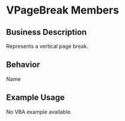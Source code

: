 # VPageBreak Members

## Business Description
Represents a vertical page break.

## Behavior
Name

## Example Usage
No VBA example available.
